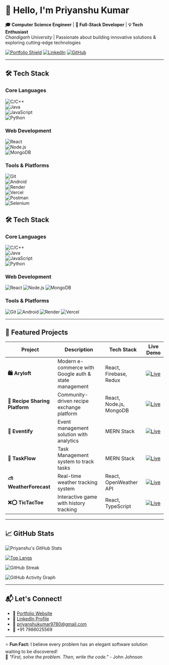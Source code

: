 # 👋 Hello, I'm Priyanshu Kumar 

**🎓 Computer Science Engineer** | **🚀 Full-Stack Developer** | **💡 Tech Enthusiast**  
*Chandigarh University* | Passionate about building innovative solutions & exploring cutting-edge technologies

[![Portfolio Shield](https://img.shields.io/badge/🌐_Portfolio-8A2BE2?style=for-the-badge&logo=react&logoColor=white)](https://portfolio-8aez.onrender.com)
[![LinkedIn](https://img.shields.io/badge/LinkedIn-0A66C2?style=for-the-badge&logo=linkedin&logoColor=white)](https://www.linkedin.com/in/priyanshukumar9/)
[![GitHub](https://img.shields.io/badge/GitHub-181717?style=for-the-badge&logo=github&logoColor=white)](https://github.com/hack-09)

---

## 🛠️ Tech Stack

### **Core Languages**
![C/C++](https://img.shields.io/badge/C/C++-00599C?style=flat-square&logo=c%2B%2B&logoColor=white)  
![Java](https://img.shields.io/badge/Java-007396?style=flat-square&logo=java&logoColor=white)  
![JavaScript](https://img.shields.io/badge/JavaScript-F7DF1E?style=flat-square&logo=javascript&logoColor=black)  
![Python](https://img.shields.io/badge/Python-3776AB?style=flat-square&logo=python&logoColor=white)  

### **Web Development**
![React](https://img.shields.io/badge/React-61DAFB?style=flat-square&logo=react&logoColor=black)  
![Node.js](https://img.shields.io/badge/Node.js-339933?style=flat-square&logo=node.js&logoColor=white)  
![MongoDB](https://img.shields.io/badge/MongoDB-47A248?style=flat-square&logo=mongodb&logoColor=white)  

### **Tools & Platforms**
![Git](https://img.shields.io/badge/Git-F05032?style=flat-square&logo=git&logoColor=white)  
![Android](https://img.shields.io/badge/Android-3DDC84?style=flat-square&logo=android&logoColor=white)  
![Render](https://img.shields.io/badge/Render-46E3B7?style=flat-square&logo=render&logoColor=white)  
![Vercel](https://img.shields.io/badge/Vercel-000000?style=flat-square&logo=vercel&logoColor=white)  
![Postman](https://img.shields.io/badge/Postman-FF6C37?style=flat-square&logo=postman&logoColor=white)  
![Selenium](https://img.shields.io/badge/Selenium-43B02A?style=flat-square&logo=selenium&logoColor=white)  


## 🛠️ Tech Stack

### **Core Languages**
![C/C++](https://img.shields.io/badge/C/C++-00599C?style=flat-square&logo=c%2B%2B&logoColor=white)  
![Java](https://img.shields.io/badge/Java-007396?style=flat-square&logo=java&logoColor=white)  
![JavaScript](https://img.shields.io/badge/JavaScript-F7DF1E?style=flat-square&logo=javascript&logoColor=black)  
![Python](https://img.shields.io/badge/Python-3776AB?style=flat-square&logo=python&logoColor=white)  

### **Web Development**
![React](https://img.shields.io/badge/React-61DAFB?style=flat-square&logo=react&logoColor=black)
![Node.js](https://img.shields.io/badge/Node.js-339933?style=flat-square&logo=node.js&logoColor=white)
![MongoDB](https://img.shields.io/badge/MongoDB-47A248?style=flat-square&logo=mongodb&logoColor=white)

### **Tools & Platforms**
![Git](https://img.shields.io/badge/Git-F05032?style=flat-square&logo=git&logoColor=white)
![Android](https://img.shields.io/badge/Android-G99032?style=flat-square&logo=git&logoColor=white)
![Render](https://img.shields.io/badge/Render-46E3B7?style=flat-square&logo=render&logoColor=white)
![Vercel](https://img.shields.io/badge/Vercel-000000?style=flat-square&logo=vercel&logoColor=white)

---

## 🚀 Featured Projects

| Project | Description | Tech Stack | Live Demo |
|---------|-------------|------------|-----------|
| **🛍️ Aryloft** | Modern e-commerce with Google auth & state management | React, Firebase, Redux | [![Live](https://img.shields.io/badge/🛍️_Demo-FF9800?style=flat-square)](https://aryloft.vercel.app/) |
| **🍳 Recipe Sharing Platform** | Community-driven recipe exchange platform | React, Node.js, MongoDB | [![Live](https://img.shields.io/badge/🌐_Live-FF6B6B?style=flat-square)](https://recipesharingplatform.onrender.com/) |
| **🎉 Eventify** | Event management solution with analytics | MERN Stack | [![Live](https://img.shields.io/badge/🚀_Demo-9C27B0?style=flat-square)](https://event-management-platform-beta.vercel.app/) |
| **📝 TaskFlow** | Task Management system to track tasks | MERN Stack | [![Live](https://img.shields.io/badge/🚀_Demo-9C27B0?style=flat-square)](https://task-management-self-sigma.vercel.app/) |
| **⛅ WeatherForecast** | Real-time weather tracking system | React, OpenWeather API | [![Live](https://img.shields.io/badge/☁️_Demo-2196F3?style=flat-square)](https://whetherforecast.onrender.com/) |
| **❌⭕ TicTacToe** | Interactive game with history tracking | React, TypeScript | [![Live](https://img.shields.io/badge/🎮_Play-4CAF50?style=flat-square)](https://tictactoe-y5p2.onrender.com/) |

---

## 📈 GitHub Stats

![Priyanshu's GitHub Stats](https://github-readme-stats.vercel.app/api?username=hack-09&show_icons=true&theme=radical)

[![Top Langs](https://github-readme-stats.vercel.app/api/top-langs/?username=hack-09&layout=compact&theme=radical)](https://github.com/hack-09)

![GitHub Streak](https://github-readme-streak-stats.herokuapp.com/?user=hack-09&theme=radical)

![GitHub Activity Graph](https://github-readme-activity-graph.vercel.app/graph?username=hack-09&theme=react-dark)

---

## 📬 Let's Connect!

- 🔗 [Portfolio Website](https://portfolio-8aez.onrender.com)
- 💼 [LinkedIn Profile](https://www.linkedin.com/in/priyanshukumar9/)
- 📧 priyanshukumar9780@gmail.com
- 📱 +91 7986025569

---

⭐ **Fun Fact:** I believe every problem has an elegant software solution waiting to be discovered!  
💬 *"First, solve the problem. Then, write the code."* - John Johnson
